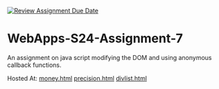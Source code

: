 [![Review Assignment Due Date](https://classroom.github.com/assets/deadline-readme-button-24ddc0f5d75046c5622901739e7c5dd533143b0c8e959d652212380cedb1ea36.svg)](https://classroom.github.com/a/cdqffI9o)
# WebApps-S24-Assignment-7
An assignment on java script modifying the DOM and using anonymous callback functions.


Hosted At: [money.html](https://44-563-web-apps-s24.github.io/44563-webapps-s24-assignment7-lukevaughn20/money.html)
[precision.html](https://44-563-web-apps-s24.github.io/44563-webapps-s24-assignment7-lukevaughn20/precision.html)
[divlist.html](https://44-563-web-apps-s24.github.io/44563-webapps-s24-assignment7-lukevaughn20/divlist.html)
